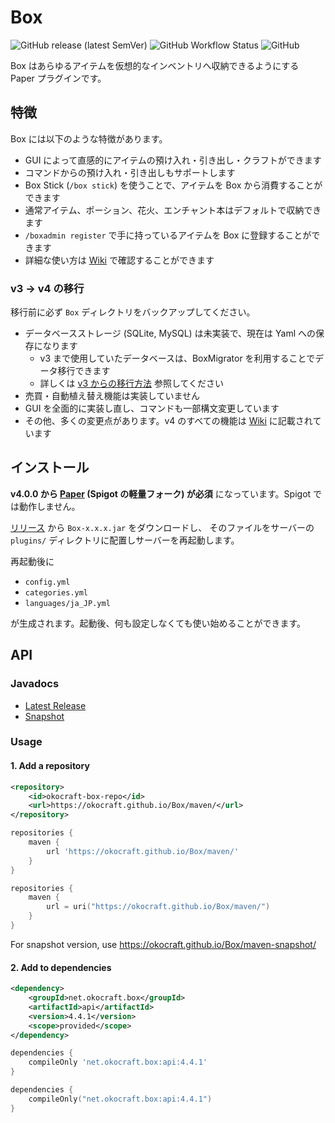 # Box

![GitHub release (latest SemVer)](https://img.shields.io/github/v/release/okocraft/Box)
![GitHub Workflow Status](https://img.shields.io/github/workflow/status/okocraft/Box/Maven%20Build)
![GitHub](https://img.shields.io/github/license/okocraft/Box)

Box はあらゆるアイテムを仮想的なインベントリへ収納できるようにする Paper プラグインです。

## 特徴

Box には以下のような特徴があります。

* GUI によって直感的にアイテムの預け入れ・引き出し・クラフトができます
* コマンドからの預け入れ・引き出しもサポートします
* Box Stick (`/box stick`) を使うことで、アイテムを Box から消費することができます
* 通常アイテム、ポーション、花火、エンチャント本はデフォルトで収納できます
* `/boxadmin register` で手に持っているアイテムを Box に登録することができます
* 詳細な使い方は [Wiki](https://github.com/okocraft/Box/wiki) で確認することができます

### v3 → v4 の移行

移行前に必ず `Box` ディレクトリをバックアップしてください。

- データベースストレージ (SQLite, MySQL) は未実装で、現在は Yaml への保存になります
  - v3 まで使用していたデータベースは、BoxMigrator を利用することでデータ移行できます
  - 詳しくは [v3 からの移行方法](https://github.com/okocraft/Box/wiki/migration-from-v3) 参照してください
- 売買・自動植え替え機能は実装していません
- GUI を全面的に実装し直し、コマンドも一部構文変更しています
- その他、多くの変更点があります。v4 のすべての機能は [Wiki](https://github.com/okocraft/Box/wiki) に記載されています

## インストール

**v4.0.0 から [Paper](https://papermc.io) (Spigot の軽量フォーク) が必須** になっています。Spigot では動作しません。

[リリース](https://github.com/okocraft/Box/releases) から `Box-x.x.x.jar` をダウンロードし、
そのファイルをサーバーの `plugins/` ディレクトリに配置しサーバーを再起動します。

再起動後に

* `config.yml`
* `categories.yml`
* `languages/ja_JP.yml`

が生成されます。起動後、何も設定しなくても使い始めることができます。

## API

### Javadocs

- [Latest Release](https://okocraft.github.io/Box/release)
- [Snapshot](https://okocraft.github.io/Box/snapshot)

### Usage

#### 1. Add a repository

```xml
<repository>
    <id>okocraft-box-repo</id>
    <url>https://okocraft.github.io/Box/maven/</url>
</repository>
```

```gradle
repositories {
    maven {
        url 'https://okocraft.github.io/Box/maven/'
    }
}
```

```kotlin
repositories {
    maven {
        url = uri("https://okocraft.github.io/Box/maven/")
    }
}
```

For snapshot version, use https://okocraft.github.io/Box/maven-snapshot/

#### 2. Add to dependencies

```xml
<dependency>
    <groupId>net.okocraft.box</groupId>
    <artifactId>api</artifactId>
    <version>4.4.1</version>
    <scope>provided</scope>
</dependency>
```

```gradle
dependencies {
    compileOnly 'net.okocraft.box:api:4.4.1'
}
```

```kotlin
dependencies {
    compileOnly("net.okocraft.box:api:4.4.1")
}
```

